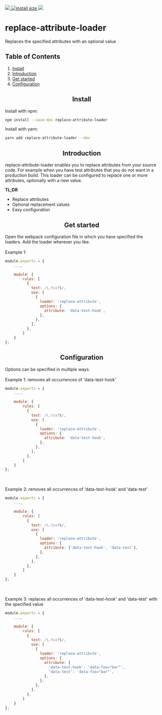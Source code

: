 <div>
    <a href="https://npmcharts.com/compare/webpack?minimal=true">
        <img src="https://img.shields.io/npm/dm/replace-attribute-loader.svg">
    </a>
    <a href="https://packagephobia.now.sh/result?p=webpack">
        <img src="https://packagephobia.now.sh/badge?p=replace-attribute-loader" alt="install size">
    </a>
    <a href="https://github.com/webpack/webpack/graphs/contributors">
        <img src="https://img.shields.io/github/contributors/basslagter/replace-attribute-loader.svg">
    </a>
</div>
	
<h1>replace-attribute-loader</h1>
<p>Replaces the specified attributes with an optional value</p>

## Table of Contents

1. [Install](#install)
2. [Introduction](#introduction)
3. [Get started](#get-started)
4. [Configuration](#configuration)

<h2 align="center">Install</h2>

Install with npm:

```bash
npm install --save-dev replace-attribute-loader
```

Install with yarn:

```bash
yarn add replace-attribute-loader --dev
```

<h2 align="center">Introduction</h2>

replace-attribute-loader enables you to replace attributes from your source code. For example when you
have test attributes that you do not want in a production build. This loader can be configured to replace
one or more attributes, optionally with a new value.

**TL;DR**

* Replace attributes
* Optional replacement values
* Easy configuration

<h2 align="center">Get started</h2>

Open the webpack configuration file in which you have specified the loaders.
Add the loader wherever you like.
<br/><br/>
Example 1:
```javascript
module.exports = {
    ...,

    module: {
        rules: [
          {
            test: /\.tsx?$/,
            use: [
              {
                loader: 'replace-attribute',
                options: {
                  attribute: 'data-test-hook',
                },
              },
            ],
          },
        ]
    }
};
```

<h2 align="center">Configuration</h2>

Options can be specified in multiple ways.
<br/><br/>
Example 1: removes all occurrences of 'data-test-hook'
```javascript
module.exports = {
    ...,

    module: {
        rules: [
          {
            test: /\.tsx?$/,
            use: [
              {
                loader: 'replace-attribute',
                options: {
                  attribute: 'data-test-hook',
                },
              },
            ],
          },
        ]
    }
};
```

<br/><br/>
Example 2: removes all occurrences of 'data-test-hook' and 'data-test'
```javascript
module.exports = {
    ...,

    module: {
        rules: [
          {
            test: /\.tsx?$/,
            use: [
              {
                loader: 'replace-attribute',
                options: {
                  attribute: ['data-test-hook', 'data-test'],
                },
              },
            ],
          },
        ]
    }
};
```

<br/><br/>
Example 3: replaces all occurrences of 'data-test-hook' and 'data-test' with the specified value
```javascript
module.exports = {
    ...,

    module: {
        rules: [
          {
            test: /\.tsx?$/,
            use: [
              {
                loader: 'replace-attribute',
                options: {
                  attribute: {
                    'data-test-hook': 'data-foo="bar"',
                    'data-test': 'data-foo="bar"',
                  },
                },
              },
            ],
          },
        ]
    }
};
```